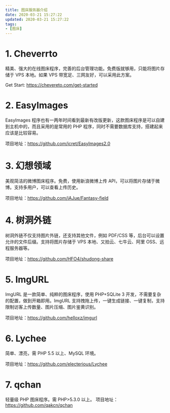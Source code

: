 ```yaml
---
title: 图床服务器介绍
date: 2020-03-21 15:27:22
updated: 2020-03-21 15:27:22
tags:
- [图床]
---
```


# 1. Cheverrto

精美、强大的在线图床程序，完善的后台管理功能。免费版就够用，只能将图片存储于 VPS 本地。如果 VPS 带宽足、三网友好，可以采用此方案。

Get Start: https://chevereto.com/get-started

#  2. **EasyImages** 

EasyImages 程序也有一两年时间看到最新有改版更新，这款图床程序是可以自建到主机中的，而且采用的是常用的 PHP 程序，同时不需要数据库支持，搭建起来应该是比较容易。

项目地址：https://github.com/icret/EasyImages2.0

<!--more-->

# 3. 幻想领域

美观简洁的微博图床程序。免费，使用新浪微博上传 API，可以将图片存储于微博。支持多用户，可以查看上传历史。

项目地址：https://github.com/iAJue/Fantasy-field

# 4. 树洞外链

树洞外链不仅支持图片外链，还支持其他文件，例如 PDF/CSS 等，后台可以设置允许的文件后缀。支持将图片存储于 VPS 本地、又拍云、七牛云、阿里 OSS、远程服务器等。

项目地址：https://github.com/HFO4/shudong-share

# 5. ImgURL

ImgURL 是一款简单、纯粹的图床程序，使用 PHP+SQLite 3 开发，不需要复杂的配置，做到开箱即用。ImgURL 支持拽拖上传，一键生成链接、一键复制，支持限制访客上传数量、图片压缩、图片鉴黄识别。

项目地址：https://github.com/helloxz/imgurl

# 6. Lychee

简单、漂亮，需 PHP 5.5 以上、MySQL 环境。

项目地址：https://github.com/electerious/Lychee

# 7. qchan

轻量级 PHP 图床程序。需 PHP>5.3.0 以上。
项目地址：https://github.com/qakcn/qchan
